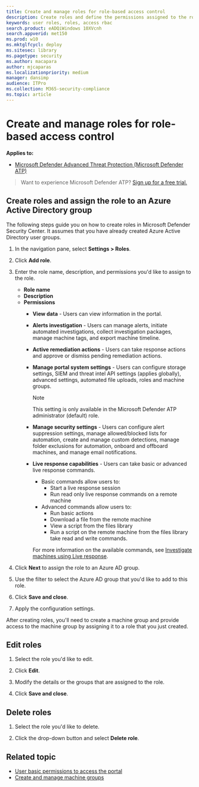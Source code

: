 ```yaml
---
title: Create and manage roles for role-based access control
description: Create roles and define the permissions assigned to the role as part of the role-based access control implementation 
keywords: user roles, roles, access rbac
search.product: eADQiWindows 10XVcnh
search.appverid: met150
ms.prod: w10
ms.mktglfcycl: deploy
ms.sitesec: library
ms.pagetype: security
ms.author: macapara
author: mjcaparas
ms.localizationpriority: medium
manager: dansimp
audience: ITPro
ms.collection: M365-security-compliance 
ms.topic: article
---
```


# Create and manage roles for role-based access control
**Applies to:**

- [Microsoft Defender Advanced Threat Protection (Microsoft Defender ATP)](https://go.microsoft.com/fwlink/p/?linkid=2069559)


>Want to experience Microsoft Defender ATP? [Sign up for a free trial.](https://www.microsoft.com/WindowsForBusiness/windows-atp?ocid=docs-wdatp-roles-abovefoldlink)

## Create roles and assign the role to an Azure Active Directory group
The following steps guide you on how to create roles in Microsoft Defender Security Center. It assumes that you have already created Azure Active Directory user groups.

1. In the navigation pane, select **Settings > Roles**.

2. Click **Add role**. 

3. Enter the role name, description, and permissions you'd like to assign to the role.

    - **Role name**
    - **Description**
    - **Permissions**
      - **View data** - Users can view information in the portal.
      - **Alerts investigation** - Users can manage alerts, initiate automated investigations, collect investigation packages, manage machine tags, and export machine timeline.
      - **Active remediation actions** - Users can take response actions and approve or dismiss pending remediation actions.
      - **Manage portal system settings** - Users can configure storage settings, SIEM and threat intel API settings (applies globally), advanced settings, automated file uploads, roles and machine groups.

        > [!NOTE]
        > This setting is only available in the Microsoft Defender ATP administrator (default) role.

      - **Manage security settings** - Users can configure alert suppression settings, manage allowed/blocked lists for automation, create and manage custom detections, manage folder exclusions for automation, onboard and offboard machines, and manage email notifications.

      - **Live response capabilities** - Users can take basic or advanced live response commands.
        - Basic commands allow users to:
          - Start a live response session
          - Run read only live response commands on a remote machine 
        - Advanced commands allow users to:
          - Run basic actions
          - Download a file from the remote machine
          - View a script from the files library
          - Run a script on the remote machine from the files library take read and write commands. 

        For more information on the available commands, see [Investigate machines using Live response](live-response.md).
  
4. Click **Next** to assign the role to an Azure AD group.

5. Use the filter to select the Azure AD group that you'd like to add to this role.

6. Click **Save and close**.

7. Apply the configuration settings.


After creating roles, you'll need to create a machine group and provide access to the machine group by assigning it to a role that you just created. 


## Edit roles

1. Select the role you'd like to edit.

2. Click **Edit**.

3. Modify the details or the groups that are assigned to the role. 

4. Click **Save and close**.

## Delete roles

1. Select the role you'd like to delete.

2. Click the drop-down button and select **Delete role**.


## Related topic
- [User basic permissions to access the portal](basic-permissions.md)
- [Create and manage machine groups](machine-groups.md)
